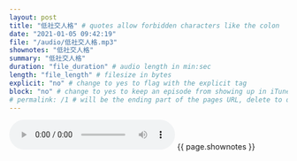 ```yaml
---
layout: post
title: "低社交人格" # quotes allow forbidden characters like the colon
date: "2021-01-05 09:42:19"
file: "/audio/低社交人格.mp3"
shownotes: "低社交人格"
summary: "低社交人格"
duration: "file_duration" # audio length in min:sec
length: "file_length" # filesize in bytes
explicit: "no" # change to yes to flag with the explicit tag
block: "no" # change to yes to keep an episode from showing up in iTunes
# permalink: /1 # will be the ending part of the pages URL, delete to default to the title
---
```


<audio controls>
<source src="{{site.url}}{{site.baseurl}}{{ page.file }}" type="audio/x-mp3">
Your browser does not support the audio element.
</audio>
{{ page.shownotes }}
